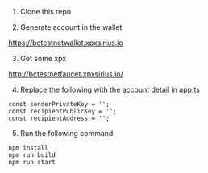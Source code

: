 1. Clone this repo

2. Generate account in the wallet

https://bctestnetwallet.xpxsirius.io

3. Get some xpx

http://bctestnetfaucet.xpxsirius.io/

4. Replace the following with the account detail in app.ts

```
const senderPrivateKey = '';
const recipientPublicKey = '';
const recipientAddress = '';
```

5. Run the following command

```
npm install
npm run build
npm run start
```